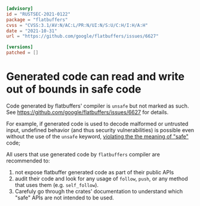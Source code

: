 ```toml
[advisory]
id = "RUSTSEC-2021-0122"
package = "flatbuffers"
cvss = "CVSS:3.1/AV:N/AC:L/PR:N/UI:N/S:U/C:H/I:H/A:H"
date = "2021-10-31"
url = "https://github.com/google/flatbuffers/issues/6627"

[versions]
patched = []
```

# Generated code can read and write out of bounds in safe code

Code generated by flatbuffers' compiler is `unsafe` but not marked as such.
See https://github.com/google/flatbuffers/issues/6627 for details.

For example, if generated code is used to decode malformed or untrusted input,
undefined behavior (and thus security vulnerabilities) is possible even without
the use of the `unsafe` keyword, [violating the the meaning of "safe"](https://doc.rust-lang.org/std/keyword.unsafe.html#the-different-meanings-of-unsafe) code;

All users that use generated code by `flatbuffers` compiler are recommended to:
1. not expose flatbuffer generated code as part of their public APIs
2. audit their code and look for any usage of `follow`, `push`, or any method that uses them
   (e.g. `self_follow`).
3. Carefuly go through the crates' documentation to understand which "safe" APIs are not
   intended to be used.
